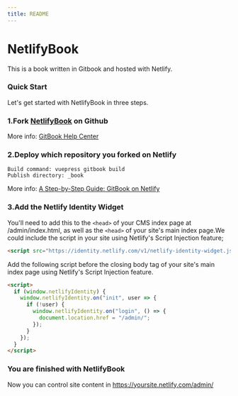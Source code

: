 ```yaml
---
title: README
---
```


# NetlifyBook

This is a book written in Gitbook and hosted with Netlify.

### Quick Start

Let's get started with NetlifyBook in three steps.

### 1.Fork [NetlifyBook](https://github.com/DemoMacro/NetlifyBook) on Github

More info: [GitBook Help Center](https://help.gitbook.com/)

### 2.Deploy which repository you forked on Netlify
```
Build command: vuepress gitbook build
Publish directory: _book
```
More info: [A Step-by-Step Guide: GitBook on Netlify](https://www.netlify.com/blog/2015/12/08/a-step-by-step-guide-gitbook-on-netlify/)

### 3.Add the Netlify Identity Widget

You'll need to add this to the ```<head>``` of your CMS index page at /admin/index.html, as well as the ```<head>``` of your site's main index page.We could include the script in your site using Netlify's Script Injection feature;

```html
<script src="https://identity.netlify.com/v1/netlify-identity-widget.js"></script>
```
 Add the following script before the closing body tag of your site's main index page using Netlify's Script Injection feature.

```html
<script>
  if (window.netlifyIdentity) {
    window.netlifyIdentity.on("init", user => {
      if (!user) {
        window.netlifyIdentity.on("login", () => {
          document.location.href = "/admin/";
        });
      }
    });
  }
</script>
```

### You are finished with NetlifyBook

Now you can control site content in https://yoursite.netlify.com/admin/